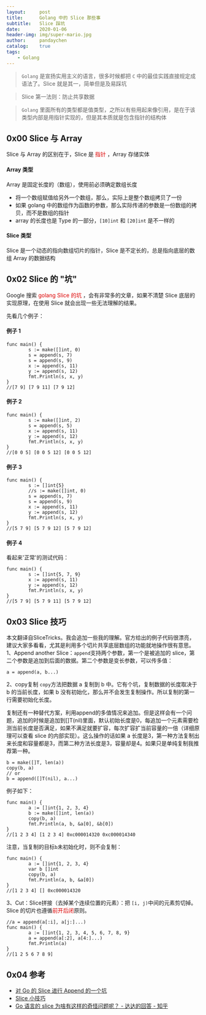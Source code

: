 ```yaml
---
layout:		post
title:		Golang 中的 Slice 那些事
subtitle:	Slice 踩坑
date:       2020-01-06
header-img: img/super-mario.jpg
author:     pandaychen
catalog:    true
tags:
	- Golang
---
```


> `Golang` 是宣扬实用主义的语言，很多时候都把 `C` 中的最佳实践直接规定成语法了。Slice 就是其一，简单但是及易踩坑

> Slice 第一法则：防止共享数据

> `Golang` 里面所有的类型都是值类型，之所以有些用起来像引用，是在于该类型内部是用指针实现的，但是其本质就是包含指针的结构体

##	0x00	Slice 与 Array
Slice 与 Array 的区别在于，Slice 是 <font color="#dd0000"> 指针 </font>，Array 存储实体

####	Array 类型
Array 是固定长度的（数组），使用前必须确定数组长度
-	将一个数组赋值给另外一个数组，那么，实际上是整个数组拷贝了一份
-	如果 golang 中的数组作为函数的参数，那么实际传递的参数是一份数组的拷贝，而不是数组的指针
-	array 的长度也是 Type 的一部分，`[10]int` 和 `[20]int` 是不一样的

####	Slice 类型
Slice 是一个动态的指向数组切片的指针，Slice 是不定长的，总是指向底层的数组 Array 的数据结构


##	0x02 Slice 的 "坑"
Google 搜索 <font color="#dd0000">golang Slice 的坑 </font>，会有非常多的文章，如果不清楚 Slice 底层的实现原理，在使用 Slice 就会出现一些无法理解的结果。

先看几个例子：
####	例子 1
```golang
func main() {
        s := make([]int, 0)
        s = append(s, 7)
        s = append(s, 9)
        x := append(s, 11)
        y := append(s, 12)
        fmt.Println(s, x, y)
}
//[7 9] [7 9 11] [7 9 12]
```

####	例子 2

```golang
func main() {
        s := make([]int, 2)
        s = append(s, 5)
        x := append(s, 11)
        y := append(s, 12)
        fmt.Println(s, x, y)
}
//[0 0 5] [0 0 5 12] [0 0 5 12]
```

####	例子 3

```golang
func main() {
        s := []int{5}
        //s := make([]int, 0)
        s = append(s, 7)
        s = append(s, 9)
        x := append(s, 11)
        y := append(s, 12)
        fmt.Println(s, x, y)
}
//[5 7 9] [5 7 9 12] [5 7 9 12]
```

####	例子 4

看起来'正常'的测试代码：
```golang
func main() {
        s := []int{5, 7, 9}
        x := append(s, 11)
        y := append(s, 12)
        fmt.Println(s, x, y)
}
//[5 7 9] [5 7 9 11] [5 7 9 12]
```

##	0x03	Slice 技巧

本文翻译自SliceTricks。我会追加一些我的理解。官方给出的例子代码很漂亮，建议大家多看看，尤其是利用多个切片共享底层数组的功能就地操作很有意思。
1、Append another Slice：`append`支持两个参数，第一个是被追加的 slice，第二个参数是追加到后面的数据。第二个参数是变长参数，可以传多值：

```golang
a = append(a, b...)
```

2、copy复制
`copy`方法把数据 a 复制到 b 中。它有个坑，复制数据的长度取决于 b 的当前长度，如果 b 没有初始化，那么并不会发生复制操作。所以复制的第一行需要初始化长度。

复制还有一种替代方案，利用append的多值情况来追加。但是这样会有一个问题，追加的时候是追加到[]T(nil)里面，默认初始长度是0，每追加一个元素需要检测当前长度是否满足，如果不满足就要扩容，每次扩容扩当前容量的一倍（详细原理可以查看 slice 的内部实现）。这么操作的话如果 a 长度是3，第一种方法复制出来长度和容量都是3，而第二种方法长度是3，容量却是4。如果只是单纯复制我推荐第一种。
```golang
b = make([]T, len(a))
copy(b, a)
// or
b = append([]T(nil), a...)
```

例子如下：
```golang
func main() {
        a := []int{1, 2, 3, 4}
        b := make([]int, len(a))
        copy(b, a)
        fmt.Println(a, b, &a[0], &b[0])
}
//[1 2 3 4] [1 2 3 4] 0xc000014320 0xc000014340
```

注意，当复制的目标`b`未初始化时，则不会复制：
```golang
func main() {
        a := []int{1, 2, 3, 4}
        var b []int
        copy(b, a)
        fmt.Println(a, b, &a[0])
}
//[1 2 3 4] [] 0xc000014320
```

3、Cut：Slice拼接（去掉某个连续位置的元素）：把 `[i, j)`中间的元素剪切掉。Slice 的切片也遵循<font color="#dd0000">前开后闭</font>原则。
```golang
//a = append(a[:i], a[j:]...)
func main() {
        a := []int{1, 2, 3, 4, 5, 6, 7, 8, 9}
        a = append(a[:2], a[4:]...)
        fmt.Println(a)
}
//[1 2 5 6 7 8 9]
```


##	0x04	参考
-	[对 Go 的 Slice 进行 Append 的一个坑](http://sharecore.net/post/%E5%AF%B9go%E7%9A%84slice%E8%BF%9B%E8%A1%8Cappend%E7%9A%84%E4%B8%80%E4%B8%AA%E5%9D%91/)
-	[Slice 小技巧](https://blog.cyeam.com/golang/2018/06/18/slicetricks)
-	[Go 语言的 slice 为啥有这样的奇怪问题呢？ - 达达的回答 - 知乎](https://www.zhihu.com/question/27161493/answer/35485751)